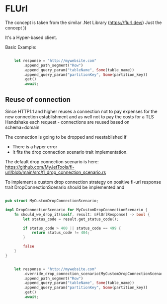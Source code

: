 # FLUrl

The concept is taken from the similar .Net Library (https://flurl.dev/)
Just the concept ))

It's a Hyper-based client.


Basic Example:

```rust

    let response = "http://mywebsite.com"
        .append_path_segment("Row")
        .append_query_param("tableName", Some(table_name))
        .append_query_param("partitionKey", Some(partition_key))
        .get()
        .await;
```


## Reuse of connection

Since HTTP1.1 and higher reuses a connection not to pay expenses  for the new connection establishment 
and as well not to pay the costs for a TLS Handshake each request - connections are reused based on schema+domain

The connection is going to be dropped and reestablished if 
* There is a hyper error
* It fits the drop connection scenario trait implementation.

The default drop connection scenario is here: https://github.com/MyJetTools/fl-url/blob/main/src/fl_drop_connection_scenario.rs

To implement a custom drop connection strategy on positive fl-url response trait DropConnectionScenario should be implemented and


```rust

pub struct MyCustomDropConnectionScenario;

impl DropConnectionScenario for MyCustomDropConnectionScenario {
    fn should_we_drop_it(&self, result: &FlUrlResponse) -> bool {
        let status_code = result.get_status_code();

        if status_code > 400 || status_code == 499 {
            return status_code != 404;
        }

        false
    }
}


    let response = "http://mywebsite.com"
        .override_drop_connection_scenario(MyCustomDropConnectionScenario)
        .append_path_segment("Row")
        .append_query_param("tableName", Some(table_name))
        .append_query_param("partitionKey", Some(partition_key))
        .get()
        .await;
```



